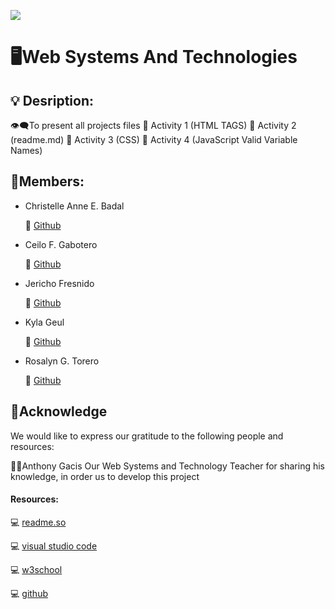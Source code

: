 ![](https://wallpapercave.com/wp/wp1838742.jpg)
# 🖥️Web Systems And Technologies 
## 💡 Desription:
👁️‍🗨️To present all projects files
 📂 Activity 1 (HTML TAGS)
 📂 Activity 2 (readme.md)
 📂 Activity 3 (CSS)
 📂 Activity 4 (JavaScript Valid Variable Names)

## 🤸Members:

* Christelle Anne E. Badal
        
   📱 [Github](https://github.com/ChristelleAnn)

* Ceilo F. Gabotero
    
    📱 [Github](https://github.com/Ceilocg)
* Jericho Fresnido

  📱 [Github](https://github.com/jericho0304)
* Kyla Geul

     📱 [Github](https://github.com/geulkyla)
* Rosalyn G. Torero

     📱 [Github](https://github.com/rosalyntor)


## 🧠Acknowledge
 We would like to express our gratitude to the following people and resources:

🧑‍🏫Anthony Gacis 
Our Web Systems and Technology Teacher for sharing his knowledge, in order us to develop this project 

#### Resources:
💻 [readme.so](https://readme.so/) 

💻 [visual studio code](https://code.visualstudio.com/)

💻 [w3school](https://www.w3schools.com/default.asp)

💻 [github](https://github.com/)